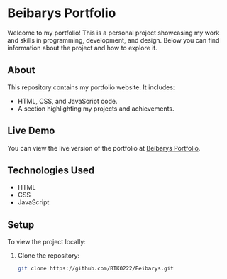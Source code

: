 # Beibarys Portfolio

Welcome to my portfolio! This is a personal project showcasing my work and skills in programming, development, and design. Below you can find information about the project and how to explore it.

## About
This repository contains my portfolio website. It includes:
- HTML, CSS, and JavaScript code.
- A section highlighting my projects and achievements.

## Live Demo
You can view the live version of the portfolio at [Beibarys Portfolio](https://biko222.github.io/Beibarys/).

## Technologies Used
- HTML
- CSS
- JavaScript

## Setup
To view the project locally:
1. Clone the repository:
   ```bash
   git clone https://github.com/BIKO222/Beibarys.git

